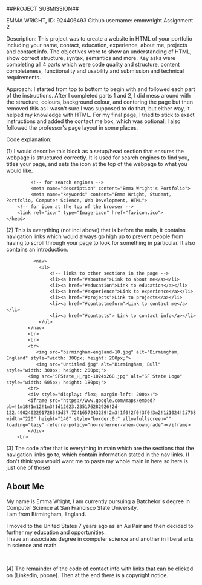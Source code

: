 
##PROJECT SUBMISSION##

EMMA WRIGHT, ID: 924406493
Github username: emmwright
Assignment 2

Description: This project was to create a website in HTML of your portfolio including your name, contact, education, experience, about me, projects and contact info. The objectives were to show an understanding of HTML, show correct structure, syntax, semantics and more. 
Key asks were completing all 4 parts which were code quality and structure, content completeness, functionality and usability and submission and technical requirements. 

Approach: I started from top to bottom to begin with and followed each part of the instructions. After I completed parts 1 and 2, I did mess around with the structure, colours, background colour, and centering the page but then removed this as I wasn't sure I was supposed to do that, but either way, it helped my knowledge with HTML.
For my final page, I tried to stick to exact instructions and added the contact me box, which was optional; I also followed the professor's page layout in some places. 

Code explanation: 

(1)
I would describe this block as a setup/head section that ensures the webpage is structured correctly. It is used for search engines to find you, titles your page, and sets the icon at the top of the webpage to what you would like. 

<!DOCTYPE html>
<html lang="en">
    <head>
        <meta charset="UTF-8">
        <meta name="viewport" content="width=device-width, initial-scale=1.0">
          <title>Emma Wright - Portfolio </title>

             <!-- for search engines -->
             <meta name="description" content="Emma Wright's Portfolio">
             <meta name="keywords" content="Emma Wright, Student, Portfolio, Computer Science, Web Development, HTML">
        <!-- for icon at the top of the browser -->
        <link rel="icon" type="Image-icon" href="favicon.ico">
    </head>




(2)
This is everything (not incl above) that is before the main, it contains navigation links which would always go high up to prevent people from having to scroll through your page to look for something in particular. It also contains an introduction.

              <nav>
                <ul>
                    <!-- links to other sections in the page -->
                    <li><a href="#aboutme">Link to about me</a></li>
                    <li><a href="#education">Link to education</a></li>
                    <li><a href="#experience">Link to experience</a></li>
                    <li><a href="#projects">Link to projects</a></li>
                    <li><a href="#contactmeform">Link to contact me</a></li>
                    <li><a href="#contacts"> Link to contact info</a></li>
                </ul>
            </nav>
            <br>
            <br>
            <br>
               <img src="birmingham-england-10.jpg" alt="Birmingham, England" style="width: 300px; height: 200px;">
               <img src="Untitled.jpg" alt="Birmingham, Bull" style="width: 300px; height: 200px;">           
            <img src="SFState_H_rgb-1024x268.jpg" alt="SF State Logo" style="width: 605px; height: 180px;">
            <br>
            <div style="display: flex; margin-left: 200px;">
            <iframe src="https://www.google.com/maps/embed?pb=!1m18!1m12!1m3!1d12623.235176282926!2d-122.49024022917285!3d37.7241657243239!2m3!1f0!2f0!3f0!3m2!1i1024!2i768!4f13.1!3m3!1m2!1s0x808f7db005c0e281%3A0xa57a7c9f946a45d3!2sSan%20Francisco%20State%20University!5e0!3m2!1sen!2sus!4v1739905060012!5m2!1sen!2sus" width="220" height="140" style="border:0;" allowfullscreen="" loading="lazy" referrerpolicy="no-referrer-when-downgrade"></iframe>
            </div>
        <br>




(3)
The code after that is everything in main which are the sections that the navigation links go to, which contain information stated in the nav links. 
(I don't think you would want me to paste my whole main in here so here is just one of those) 

<main>
                <section id="aboutme">
                   <h2>About Me</h2>
                       <p>My name is Emma Wright, I am currently pursuing a Batchelor's degree in Computer Science at San Francisco State University.  <br> I am from Birmingham, England.</p>
                       <p>I moved to the United States 7 years ago as an Au Pair and then decided to further my education and opportunities. <br> I have an associates degree in computer science and another in liberal arts in science and math.</p>
                </section>
               <br>

(4)
The remainder of the code of contact info with links that can be clicked on (Linkedin, phone).
Then at the end there is a copyright notice. 



